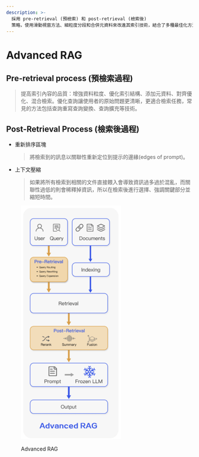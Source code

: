 ```yaml
---
description: >-
  採用 pre-retrieval (預檢索) 和 post-retrieval (檢索後)
  策略，使用滑動視窗方法、細粒度分段和合併元資料來改進其索引技術，結合了多種最佳化方法來簡化檢索過程。
---
```


# Advanced RAG

## Pre-retrieval process (預檢索過程)

> 提高索引內容的品質：增強資料粒度、優化索引結構、添加元資料、對齊優化、混合檢索。優化查詢讓使用者的原始問題更清晰，更適合檢索任務，常見的方法包括查詢重寫查詢變換、查詢擴充等技術。

## Post-Retrieval Process (檢索後過程)

*   重新排序區塊

    > 將檢索到的訊息以關聯性重新定位到提示的邊緣(edges of prompt)。
*   上下文壓縮

    > 如果將所有檢索到相關的文件直接餵入會導致資訊過多過於混亂，而關聯性過低的則會稀釋掉資訊，所以在檢索後進行選擇、強調關鍵部分並縮短時間。



<figure><img src="../.gitbook/assets/image (5) (1) (1) (1).png" alt="" width="270"><figcaption><p>Advanced RAG</p></figcaption></figure>
